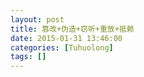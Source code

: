 ```yaml
---
layout: post
title: 篡改+伪造+窃听+重放+抵赖
date: 2015-01-31 13:46:00
categories: [Tuhuolong]
tags: []
---
```

           